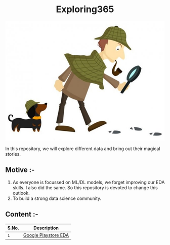 <h1 align="center"> Exploring365 </h1> 

<p align="center">
  <img src="intro_back.jpg " />
</p>

In this repository, we will explore different data and bring out their magical stories.

## Motive :-
  1) As everyone is focussed on ML/DL models, we forget improving our EDA skills. I also did the same. So this repository is devoted to change this outlook.
  2) To build a strong data science community.


## Content :-

 S.No. | Description |
|---|-------------|
|`1`|[Google Playstore EDA](https://mr-parth.github.io/Exploring365/playstore/playstore.html)

 
